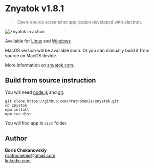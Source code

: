 # Znyatok v1.8.1

> Open-source screenshot application developed with electron.

![Znyatok in action](https://znyatok.com/znyatok160.png)

Available for [Linux](https://github.com/Pratnomenis/znyatok/releases/download/1.8.1/znyatok_1.8.1_amd64.deb) and [Windows](https://github.com/Pratnomenis/znyatok/releases/download/1.8.1/Znyatok.Setup.1.8.1.exe)

MacOS version will be available soon. Or you can manually build it from source on MacOS device.

More information on [znyatok.com](https://znyatok.com/).

## Build from source instruction
You will need [node.js](https://nodejs.org/) and [git](https://git-scm.com/).
```
git clone https://github.com/Pratnomenis/znyatok.git
cd znyatok
npm install
npm run dist
```
You will find app in `dist` folder.

## Author
__Boris Chekanovskiy__ <br>
[pratnomenis@gmail.com](mailto:pratnomenis+znyatok@gmail.com) <br>
[linkedin.com](https://www.linkedin.com/in/boris-savenko/)